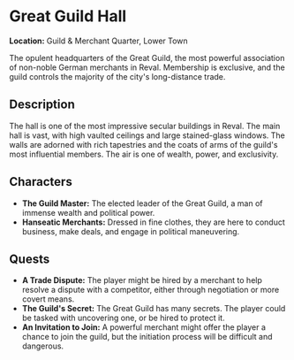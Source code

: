 # Great Guild Hall

**Location:** Guild & Merchant Quarter, Lower Town

The opulent headquarters of the Great Guild, the most powerful association of non-noble German merchants in Reval. Membership is exclusive, and the guild controls the majority of the city's long-distance trade.

## Description

The hall is one of the most impressive secular buildings in Reval. The main hall is vast, with high vaulted ceilings and large stained-glass windows. The walls are adorned with rich tapestries and the coats of arms of the guild's most influential members. The air is one of wealth, power, and exclusivity.

## Characters

- **The Guild Master:** The elected leader of the Great Guild, a man of immense wealth and political power.
- **Hanseatic Merchants:** Dressed in fine clothes, they are here to conduct business, make deals, and engage in political maneuvering.

## Quests

- **A Trade Dispute:** The player might be hired by a merchant to help resolve a dispute with a competitor, either through negotiation or more covert means.
- **The Guild's Secret:** The Great Guild has many secrets. The player could be tasked with uncovering one, or be hired to protect it.
- **An Invitation to Join:** A powerful merchant might offer the player a chance to join the guild, but the initiation process will be difficult and dangerous.
